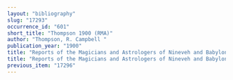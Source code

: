 ```yaml
---
layout: "bibliography"
slug: "17293"
occurrence_id: "601"
short_title: "Thompson 1900 (RMA)"
author: "Thompson, R. Campbell "
publication_year: "1900"
title: "Reports of the Magicians and Astrologers of Nineveh and Babylon. I: the Cuneiform Texts, II: English Translation, Vocabulary, etc."
title: "Reports of the Magicians and Astrologers of Nineveh and Babylon. I: the Cuneiform Texts, II: English Translation, Vocabulary, etc."
previous_item: "17296"
---
```

